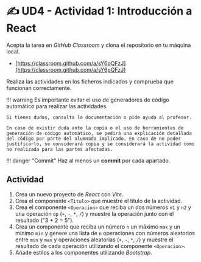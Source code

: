 # ✍️ UD4 - Actividad 1: Introducción a React

Acepta la tarea en _GitHub Classroom_ y clona el repositorio en tu máquina local.

- [https://classroom.github.com/a/sY6pQFzJ](https://classroom.github.com/a/sY6pQFzJ)

Realiza las actividades en los ficheros indicados y comprueba que funcionan correctamente.

!!! warning
    Es importante evitar el uso de generadores de código automático para realizar las actividades.

    Si tienes dudas, consulta la documentación o pide ayuda al profesor.

    En caso de existir duda ante la copia o el uso de herramientas de generación de código automático, se pedirá una explicación detallada del código por parte del alumnado implicado. En caso de no poder justificarlo, se considerará copia y se considerará la actividad como no realizada para las partes afectadas.

!!! danger "Commit"
    Haz al menos un **commit** por cada apartado.

## Actividad

1. Crea un nuevo proyecto de _React_ con _Vite_.
2. Crea el componente `<Titulo>` que muestre el título de la actividad.
3. Crea el componente `<Operacion>` que reciba un dos números `n1` y `n2` y una operación `op` (`+`, `-`, `*`, `/`) y muestre la operación junto con el resultado ("3 + 2 = 5").
4. Crea un componente que reciba un número `n` un máximo `max` y un mínimo `min` y genere una lista de `n` operaciones con números aleatorios entre `min` y `max` y operaciones aleatorias (`+`, `-`, `*`, `/`) y muestre el resultado de cada operación utilizando el componente `<Operacion>`.
5. Añade estilos a los componentes utilizando _Bootstrap_.
